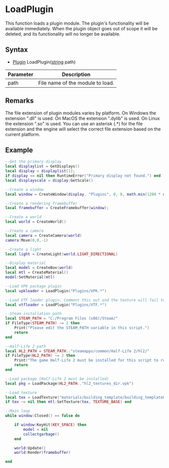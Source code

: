 # LoadPlugin

This function loads a plugin module. The plugin's functionality will be available immediately. When the plugin object goes out of scope it will be deleted, and its functionality will no longer be available.

## Syntax

- [Plugin](API_Plugin.md) LoadPlugin([string](https://www.lua.org/manual/5.4/manual.html#6.4) path)

| Parameter | Description |
| ----- | ----- |
| path | File name of the module to load. |

## Remarks

The file extension of plugin modules varies by platform. On Windows the extension ".dll" is used. On MacOS the extension ".dylib" is used.
On Linux the extension ".so" is used. You can use an asterisk (.*) for the file extension and the engine will select the correct file extension based on the current platform.

## Example

```lua
--Get the primary display
local displaylist = GetDisplays()
local display = displaylist[1];
if display == nil then RuntimeError("Primary display not found.") end
local displayscale = display:GetScale()

--Create a window
local window = CreateWindow(display, "Plugins", 0, 0, math.min(1280 * displayscale.x, display.size.x), math.min(720 * displayscale.y, display.size.y), WINDOW_TITLEBAR)

--Create a rendering framebuffer
local framebuffer = CreateFramebuffer(window);

--Create a world
local world = CreateWorld()

--Create a camera
local camera = CreateCamera(world)
camera:Move(0,0,-1)

--Create a light
local light = CreateLight(world,LIGHT_DIRECTIONAL)

--Display material
local model = CreateBox(world)
local mtl = CreateMaterial()
model:SetMaterial(mtl)

--Load VPK package plugin
local vpkloader = LoadPlugin("Plugins/VPK.*")

--Load VTF loader plugin. Comment this out and the texture will fail to load!
local vtfloader = LoadPlugin("Plugins/VTF.*")

--Steam installation path
local STEAM_PATH = "C:/Program Files (x86)/Steam/"
if FileType(STEAM_PATH) ~= 2 then
	Print("Please edit the STEAM_PATH variable in this script.")
	return
end

--Half-Life 2 path
local HL2_PATH = STEAM_PATH.."steamapps/common/Half-Life 2/hl2/"
if FileType(HL2_PATH) ~= 2 then
	Print("The game Half-Life 2 must be installed for this script to run.")
	return
end

--Load package (Half-Life 2 must be installed)
local pkg = LoadPackage(HL2_PATH.."hl2_textures_dir.vpk")

--Load texture
local tex = LoadTexture("materials/building_template/building_template002p.vtf")
if tex ~= nil then mtl:SetTexture(tex, TEXTURE_BASE) end

--Main loop
while window:Closed() == false do

	if window:KeyHit(KEY_SPACE) then
		model = nil
		collectgarbage()
	end

	world:Update()
	world:Render(framebuffer)

end
```
